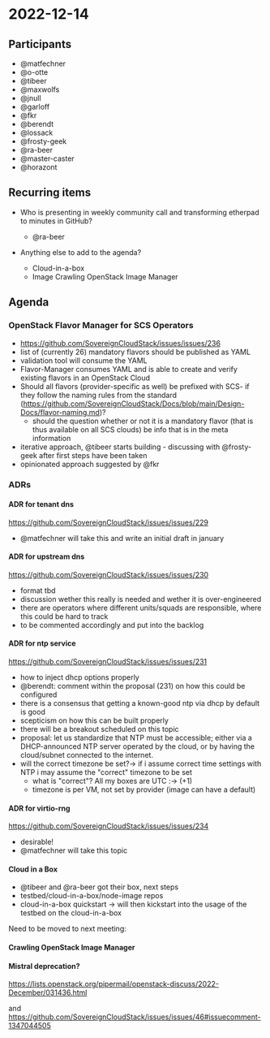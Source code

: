 # 2022-12-14
## Participants
* @matfechner
* @o-otte
* @tibeer
* @maxwolfs
* @jnull
* @garloff
* @fkr
* @berendt
* @lossack
* @frosty-geek
* @ra-beer
* @master-caster
* @horazont

## Recurring items
* Who is presenting in weekly community call and transforming etherpad to minutes in GitHub?
  * @ra-beer

* Anything else to add to the agenda?
  * Cloud-in-a-box
  * Image Crawling OpenStack Image Manager

## Agenda

### OpenStack Flavor Manager for SCS Operators

* https://github.com/SovereignCloudStack/issues/issues/236
* list of (currently 26) mandatory flavors should be published as YAML
* validation tool will consume the YAML
* Flavor-Manager consumes YAML and is able to create and verify existing flavors in an OpenStack Cloud
* Should all flavors (provider-specific as well) be prefixed with SCS- if they follow the naming rules from the standard (https://github.com/SovereignCloudStack/Docs/blob/main/Design-Docs/flavor-naming.md)?
  * should the question whether or not it is a mandatory flavor (that is thus available on all SCS clouds) be info that is in the meta information
* iterative approach, @tibeer starts building - discussing with @frosty-geek after first steps have been taken
* opinionated approach suggested by @fkr

### ADRs 

#### ADR for tenant dns

https://github.com/SovereignCloudStack/issues/issues/229

* @matfechner will take this and write an initial draft in january

#### ADR for upstream dns

https://github.com/SovereignCloudStack/issues/issues/230

* format tbd
* discussion wether this really is needed and wether it is over-engineered
* there are operators where different units/squads are responsible, where this could be hard to track
* to be commented accordingly and put into the backlog

#### ADR for ntp service

https://github.com/SovereignCloudStack/issues/issues/231

* how to inject dhcp options properly
* @berendt: comment within the proposal (231) on how this could be configured
* there is a consensus that getting a known-good ntp via dhcp by default is good
* scepticism on how this can be built properly
* there will be a breakout  scheduled on this topic
* proposal: let us standardize that NTP must be accessible; either via a DHCP-announced NTP server operated by the cloud, or by having the cloud/subnet connected to the internet.
* will the correct timezone be set?-> if i assume correct time settings with NTP i may assume the "correct" timezone to be set
  * what is "correct"? All my boxes are UTC :-> (+1)
  * timezone is per VM, not set by provider (image can have a default)

#### ADR for virtio-rng

https://github.com/SovereignCloudStack/issues/issues/234

* desirable!
* @matfechner will take this topic

#### Cloud in a Box

* @tibeer and @ra-beer got their box, next steps
* testbed/cloud-in-a-box/node-image repos
* cloud-in-a-box quickstart -> will then kickstart into the usage of the testbed on the cloud-in-a-box

Need to be moved to next meeting:    

#### Crawling OpenStack Image Manager

#### Mistral deprecation?

https://lists.openstack.org/pipermail/openstack-discuss/2022-December/031436.html

and https://github.com/SovereignCloudStack/issues/issues/46#issuecomment-1347044505
